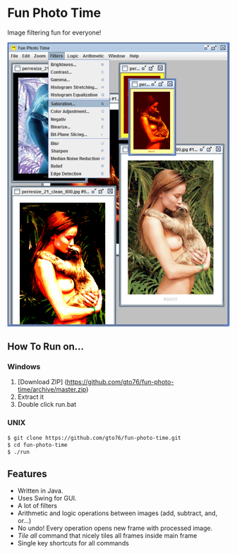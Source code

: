 Fun Photo Time
==============

Image filtering fun for everyone!

![screenshot](/doc/screenshot-01.png)

How To Run on…
--------------

### Windows
1. [Download ZIP] (https://github.com/gto76/fun-photo-time/archive/master.zip)
2. Extract it
3. Double click run.bat

### UNIX
```
$ git clone https://github.com/gto76/fun-photo-time.git
$ cd fun-photo-time
$ ./run
```

Features
--------
* Written in Java.
* Uses Swing for GUI.
* A lot of filters
* Arithmetic and logic operations between images (add, subtract, and, or...)
* No undo! Every operation opens new frame with processed image.
* _Tile all_ command that nicely tiles all frames inside main frame
* Single key shortcuts for all commands


